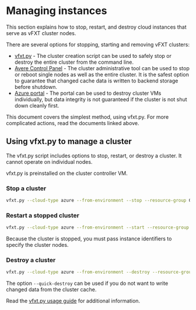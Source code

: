 # Managing instances

This section explains how to stop, restart, and destroy cloud instances that serve as vFXT cluster nodes.

There are several options for stopping, starting and removing vFXT clusters:

- [vfxt.py](#using-vfxt.py-to-manage-a-cluster) - The cluster creation script can be used to safely stop or destroy the entire cluster from the command line.
- [Avere Control Panel](start_stop_gui.md) - The cluster administrative tool can be used to stop or reboot single nodes as well as the entire cluster. It is the safest option to guarantee that changed cache data is written to backend storage before shutdown.
- [Azure portal](start_stop_portal.md) - The portal can be used to destroy cluster VMs individually, but data integrity is not guaranteed if the cluster is not shut down cleanly first.


This document covers the simplest method, using vfxt.py. For more complicated actions, read the documents linked above. 

## Using vfxt.py to manage a cluster 

The vfxt.py script includes options to stop, restart, or destroy a cluster. It cannot operate on individual nodes. 

vfxt.py is preinstalled on the cluster controller VM. <!-- (If you want to install it on another system, refer to http://github.com/Azure/AvereSDK) xxx not public repo ??? -->

### Stop a cluster

```bash
vfxt.py --cloud-type azure --from-environment --stop --resource-group GROUPNAME --admin-password PASSWORD --management-address ADMIN_IP --location LOCATION --azure-network NETWORK --azure-subnet SUBNET
```

### Restart a stopped cluster

```bash
vfxt.py --cloud-type azure --from-environment --start --resource-group GROUPNAME --admin-password PASSWORD --management-address ADMIN_IP --location LOCATION --azure-network NETWORK --azure-subnet SUBNET --instances INSTANCE1_ID INSTANCE2_ID INSTANCE3_ID ...
```    

Because the cluster is stopped, you must pass instance identifiers to specify the cluster nodes.

### Destroy a cluster

```bash
vfxt.py --cloud-type azure --from-environment --destroy --resource-group GROUPNAME --admin-password PASSWORD --management-address ADMIN_IP --location LOCATION --azure-network NETWORK --azure-subnet SUBNET --management-address ADMIN_IP
```

The option ``--quick-destroy`` can be used if you do not want to write changed data from the cluster cache.

Read the [vfxt.py usage guide](<https://download.averesystems.com/software/avere_vfxt.py_usage_guide.pdf>) for additional information.  


